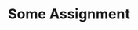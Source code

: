 ---
layout: subpage
type: topic-home
title: "Some Assignment"
assignment: "Assignment 6"
sortorder: 1.0
deck: "Some assignment"
brightspace: "https://brightspace.algonquincollege.com/d2l/home"
formsum: formative
---